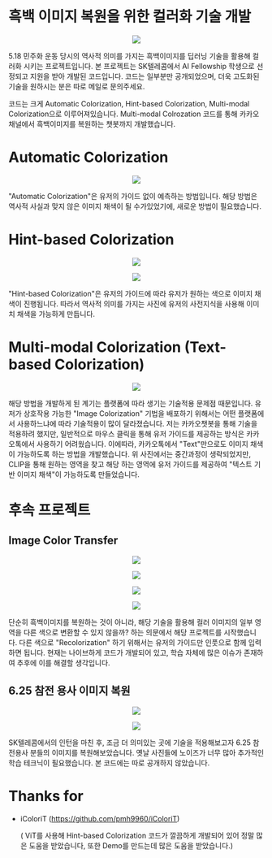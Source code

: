 # 흑백 이미지 복원을 위한 컬러화 기술 개발
<p align="center"><img src="./example/many_people_nature.gif"></p>

5.18 민주화 운동 당시의 역사적 의미를 가지는 흑백이미지를 딥러닝 기술을 활용해 컬러화 시키는 프로젝트입니다. 본 프로젝트는 SK텔레콤에서 AI Fellowship 학생으로 선정되고 지원을 받아 개발된 코드입니다. 코드는 일부분만 공개되었으며, 더욱 고도화된 기술을 원하시는 분은 따로 메일로 문의주세요.

코드는 크게 Automatic Colorization, Hint-based Colorization, Multi-modal Colorization으로 이루어져있습니다. Multi-modal Colrozation 코드를 통해 카카오채널에서 흑백이미지를 복원하는 챗봇까지 개발했습니다.

# Automatic Colorization
<p align="center"><img src="./example/vis1.gif"></p>

"Automatic Colorization"은 유저의 가이드 없이 예측하는 방법입니다. 해당 방법은 역사적 사실과 맞지 않은 이미지 채색이 될 수가있었기에, 새로운 방법이 필요했습니다.

# Hint-based Colorization
<p align="center"><img src="./example/model.png"></p>
<p align="center"><img src="./example/video1.gif"></p>

"Hint-based Colorization"은 유저의 가이드에 따라 유저가 원하는 색으로 이미지 채색이 진행됩니다. 따라서 역사적 의미를 가지는 사진에 유저의 사전지식을 사용해 이미치 채색을 가능하게 만듭니다.

# Multi-modal Colorization (Text-based Colorization)
<p align="center"><img src="./example/multi.jpg"></p>

해당 방법을 개발하게 된 계기는 플랫폼에 따라 생기는 기술적용 문제점 때문입니다. 유저가 상호작용 가능한 "Image Colorization" 기법을 배포하기 위해서는 어떤 플랫폼에서 사용하느냐에 따라 기술적용이 많이 달라졌습니다. 저는 카카오챗봇을 통해 기술을 적용하려 했지만, 일반적으로 마우스 클릭을 통해 유저 가이드를 제공하는 방식은 카카오톡에서 사용하기 어려웠습니다.
이에따라, 카카오톡에서 "Text"만으로도 이미지 채색이 가능하도록 하는 방법을 개발했습니다. 위 사진에서는 중간과정이 생략되었지만, CLIP을 통해 원하는 영역을 찾고 해당 하는 영역에 유저 가이드를 제공하여 "텍스트 기반 이미지 채색"이 가능하도록 만들었습니다.


# 후속 프로젝트
## Image Color Transfer
<p align="center"><img src="./example/transfer1.png"></p>
<p align="center"><img src="./example/transfer2.png"></p>
<p align="center"><img src="./example/transfer3.png"></p>
<p align="center"><img src="./example/transfer4.png"></p>

단순히 흑백이미지를 복원하는 것이 아니라, 해당 기술을 활용해 컬러 이미지의 일부 영역을 다른 색으로 변환할 수 있지 않을까? 하는 의문에서 해당 프로젝트를 시작했습니다. 다른 색으로 "Recolorization" 하기 위해서는 유저의 가이드만 인풋으로 함께 입력하면 됩니다. 현재는 나이브하게 코드가 개발되어 있고, 학습 자체에 많은 이슈가 존재하여 추후에 이를 해결할 생각입니다.



## 6.25 참전 용사 이미지 복원
<p align="center"><img src="./example/625_1.PNG"></p>
<p align="center"><img src="./example/625_2.PNG"></p>

SK텔레콤에서의 인턴을 마친 후, 조금 더 의미있는 곳에 기술을 적용해보고자 6.25 참전용사 분들의 이미지를 복원해보았습니다. 옛날 사진들에 노이즈가 너무 많아 추가적인 학습 테크닉이 필요했습니다. 본 코드에는 따로 공개하지 않았습니다.


# Thanks for
- iColoriT (https://github.com/pmh9960/iColoriT)

    ( ViT를 사용해 Hint-based Colorization 코드가 깔끔하게 개발되어 있어 정말 많은 도움을 받았습니다, 또한 Demo를 만드는데 많은 도움을 받았습니다.)
